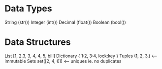 # Data Types

String	(str())
Integer	(int())
Decimal (float())
Boolean	(bool())

# Data Structures

List				[1, 2.3, 3, 4, 4, 5, bill]
Dictionary	{ 1:2, 3:4, lock:key }
Tuples			(1, 2, 3,)	<-- immutable
Sets				set([2, 4, 6]) <-- uniques ie. no duplicates
